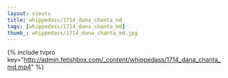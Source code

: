 ```yaml
--- 
layout: sieutv
title: whippedass/1714_dana_chanta_md
tags: [whippedass/1714_dana_chanta_md]
thumb_: whippedass/1714_dana_chanta_md.jpg
---
```

{% include tvpro key="http://admin.fetishbox.com/_content/whippedass/1714_dana_chanta_md.mp4" %} 
